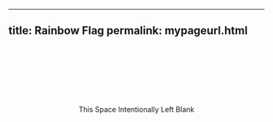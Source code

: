   ---
title: Rainbow Flag
permalink: mypageurl.html
---
  
  <br />
  <br />
  <br />
  <br />
  <br />
  <br />
<p align="center">This Space Intentionally Left Blank</p>


